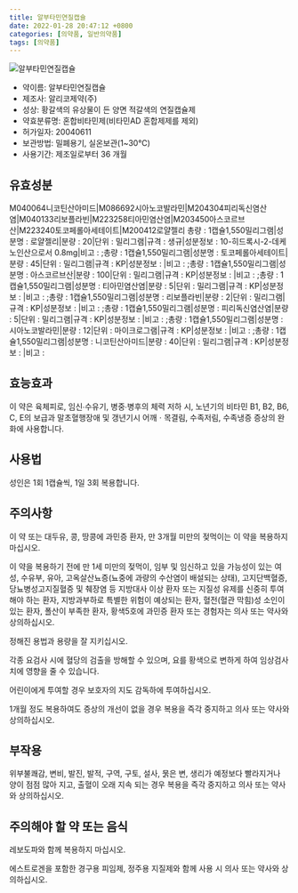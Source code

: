 ```yaml
---
title: 알부타민연질캡슐
date: 2022-01-28 20:47:12 +0800
categories: [의약품, 일반의약품]
tags: [의약품]
---
```

![알부타민연질캡슐](https://nedrug.mfds.go.kr/pbp/cmn/itemImageDownload/1NOwp2F63uL)

- 약이름: 알부타민연질캡슐
- 제조사: 알리코제약(주)
- 성상: 황갈색의 유상물이 든 양면 적갈색의 연질캡슐제
- 약효분류명: 혼합비타민제(비타민AD 혼합제제를 제외)
- 허가일자: 20040611
- 보관방법: 밀폐용기, 실온보관(1~30℃)
- 사용기간: 제조일로부터 36 개월
## 유효성분
M040064니코틴산아미드|M086692시아노코발라민|M204304피리독신염산염|M040133리보플라빈|M223258티아민염산염|M203450아스코르브산|M223240토코페롤아세테이트|M200412로얄젤리
총량 : 1캡슐1,550밀리그램|성분명 : 로얄젤리|분량 : 20|단위 : 밀리그램|규격 : 생규|성분정보 : 10-히드록시-2-데케노인산으로서 0.8mg|비고 : ;총량 : 1캡슐1,550밀리그램|성분명 : 토코페롤아세테이트|분량 : 45|단위 : 밀리그램|규격 : KP|성분정보 : |비고 : ;총량 : 1캡슐1,550밀리그램|성분명 : 아스코르브산|분량 : 100|단위 : 밀리그램|규격 : KP|성분정보 : |비고 : ;총량 : 1캡슐1,550밀리그램|성분명 : 티아민염산염|분량 : 5|단위 : 밀리그램|규격 : KP|성분정보 : |비고 : ;총량 : 1캡슐1,550밀리그램|성분명 : 리보플라빈|분량 : 2|단위 : 밀리그램|규격 : KP|성분정보 : |비고 : ;총량 : 1캡슐1,550밀리그램|성분명 : 피리독신염산염|분량 : 5|단위 : 밀리그램|규격 : KP|성분정보 : |비고 : ;총량 : 1캡슐1,550밀리그램|성분명 : 시아노코발라민|분량 : 12|단위 : 마이크로그램|규격 : KP|성분정보 : |비고 : ;총량 : 1캡슐1,550밀리그램|성분명 : 니코틴산아미드|분량 : 40|단위 : 밀리그램|규격 : KP|성분정보 : |비고 :
## 효능효과
이 약은 육체피로, 임신∙수유기, 병중∙병후의 체력 저하 시, 노년기의 비타민 B1, B2, B6, C, E의 보급과 말초혈행장애 및 갱년기시 어깨ㆍ목결림, 수족저림, 수족냉증 증상의 완화에 사용합니다.

## 사용법
성인은 1회 1캡슐씩, 1일 3회 복용합니다.

## 주의사항
이 약 또는 대두유, 콩, 땅콩에 과민증 환자, 만 3개월 미만의 젖먹이는 이 약을 복용하지 마십시오.

이 약을 복용하기 전에 만 1세 미만의 젖먹이, 임부 및 임신하고 있을 가능성이 있는 여성, 수유부, 유아, 고옥살산뇨증(뇨중에 과량의 수산염이 배설되는 상태), 고지단백혈증, 당뇨병성고지질혈증 및 췌장염 등 지방대사 이상 환자 또는 지질성 유제를 신중히 투여해야 하는 환자, 지방과부하로 특별한 위험이 예상되는 환자, 혈전(혈관 막힘)성 소인이 있는 환자, 폴산이 부족한 환자, 황색5호에 과민증 환자 또는 경험자는 의사 또는 약사와 상의하십시오.

정해진 용법과 용량을 잘 지키십시오.

각종 요검사 시에 혈당의 검출을 방해할 수 있으며, 요를 황색으로 변하게 하여 임상검사치에 영향을 줄 수 있습니다.

어린이에게 투여할 경우 보호자의 지도 감독하에 투여하십시오.

1개월 정도 복용하여도 증상의 개선이 없을 경우 복용을 즉각 중지하고 의사 또는 약사와 상의하십시오.

## 부작용
위부불쾌감, 변비, 발진, 발적, 구역, 구토, 설사, 묽은 변, 생리가 예정보다 빨라지거나 양이 점점 많아 지고, 출혈이 오래 지속 되는 경우 복용을 즉각 중지하고 의사 또는 약사와 상의하십시오.

## 주의해야 할 약 또는 음식
레보도파와 함께 복용하지 마십시오.

에스트로겐을 포함한 경구용 피임제, 정주용 지질제와 함께 사용 시 의사 또는 약사와 상의하십시오.

